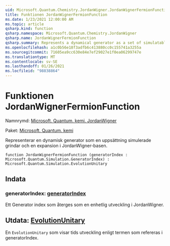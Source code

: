 ```yaml
---
uid: Microsoft.Quantum.Chemistry.JordanWigner.JordanWignerFermionFunction
title: Funktionen JordanWignerFermionFunction
ms.date: 1/23/2021 12:00:00 AM
ms.topic: article
qsharp.kind: function
qsharp.namespace: Microsoft.Quantum.Chemistry.JordanWigner
qsharp.name: JordanWignerFermionFunction
qsharp.summary: Represents a dynamical generator as a set of simulatable gates and an expansion in the JordanWigner basis.
ms.openlocfilehash: a1c0b56e18f3adfb6c413880cc0c155741a3255a
ms.sourcegitcommit: 71605ea9cc630e84e7ef29027e1f0ea06299747e
ms.translationtype: MT
ms.contentlocale: sv-SE
ms.lasthandoff: 01/26/2021
ms.locfileid: "98838864"
---
```

# <a name="jordanwignerfermionfunction-function"></a>Funktionen JordanWignerFermionFunction

Namnrymd: [Microsoft. Quantum. kemi. JordanWigner](xref:Microsoft.Quantum.Chemistry.JordanWigner)

Paket: [Microsoft. Quantum. kemi](https://nuget.org/packages/Microsoft.Quantum.Chemistry)


Representerar en dynamisk generator som en uppsättning simulerade grindar och en expansion i JordanWigner-basen.

```qsharp
function JordanWignerFermionFunction (generatorIndex : Microsoft.Quantum.Simulation.GeneratorIndex) : Microsoft.Quantum.Simulation.EvolutionUnitary
```


## <a name="input"></a>Indata

### <a name="generatorindex--generatorindex"></a>generatorIndex: [generatorIndex](xref:Microsoft.Quantum.Simulation.GeneratorIndex)

Ett Generator index som återges som en enhetlig utveckling i JordanWigner.



## <a name="output--evolutionunitary"></a>Utdata: [EvolutionUnitary](xref:Microsoft.Quantum.Simulation.EvolutionUnitary)

En `EvolutionUnitary` som visar tids utveckling enligt termen som refereras i generatorIndex.